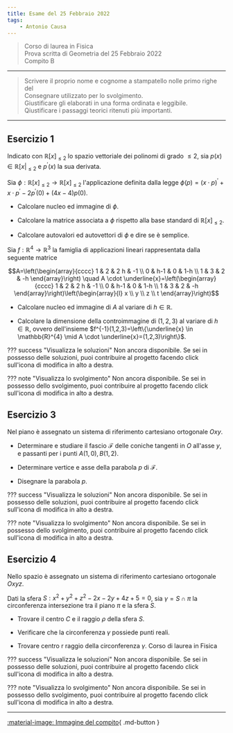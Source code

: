 ```yaml
---
title: Esame del 25 Febbraio 2022
tags:
    - Antonio Causa
---
```


> Corso di laurea in Fisica <br> Prova scritta di Geometria del 25 Febbraio 2022<br> Compito B

---

> Scrivere il proprio nome e cognome a stampatello nolle primo righe del <br> Consegnare utilizzato per lo svolgimento.<br> Giustificare gli elaborati in una forma ordinata e leggibile.<br> Qiustificare i passaggi teorici ritenuti più importanti.

---

## Esercizio 1

Indicato con $\mathbb{R}[x]_{\leq 2}$ lo spazio vettoriale dei polinomi
di grado $\leq 2$, sia
$p(x) \in \mathbb{R}\left[\left.x\right|_{\leq 2}\right.$ e
$p^{\prime}(x)$ la sua derivata.

Sia
$\phi: \mathbb{R}[x]_{\leq 2} \rightarrow \mathbb{R}[x]_{\leq 2}$
l'applicazione definita dalla legge
$\phi(p)=(x \cdot p)^{\prime}+x \cdot p^{\prime}-2 p^{\prime}(0)+(4 x-4) p(0)$.

-   Calcolare nucleo ed immagine di $\phi$.

-   Calcolare la matrice associata a $\phi$ rispetto alla base standard
    di $\mathbb{R}[x]_{\leq 2}$.

-   Calcolare autovalori ed autovettori di $\phi$ e dire se è semplice.

Sia $f: \mathbb{R}^{4} \rightarrow \mathbb{R}^{3}$ la famiglia di
applicazioni lineari rappresentata dalla seguente matrice

$$A=\left(\begin{array}{cccc}
1 & 2 & 2 h & -1 \\
0 & h-1 & 0 & 1-h \\
1 & 3 & 2 & -h
\end{array}\right) \quad A \cdot \underline{x}=\left(\begin{array}{cccc}
1 & 2 & 2 h & -1 \\
0 & h-1 & 0 & 1-h \\
1 & 3 & 2 & -h
\end{array}\right)\left(\begin{array}{l}
x \\
y \\
z \\
t
\end{array}\right)$$

-   Calcolare nucleo ed immagine di $A$ al variare di
    $h \in \mathbb{R}$.

-   Calcolare la dimensione della controimmagine di $(1,2,3)$ al variare
    di $h \in \mathbb{R}$, ovvero dell'insieme
    $f^{-1}(1,2,3)=\left\{\underline{x} \in \mathbb{R}^{4} \mid A \cdot \underline{x}=(1,2,3)\right\}$.

??? success "Visualizza le soluzioni"
    Non ancora disponibile. Se sei in possesso delle soluzioni, puoi contribuire al progetto facendo click sull'icona di modifica in alto a destra.

??? note "Visualizza lo svolgimento"
    Non ancora disponibile. Se sei in possesso dello svolgimento, puoi contribuire al progetto facendo click sull'icona di modifica in alto a destra.

## Esercizio 3

Nel piano è assegnato un sistema di riferimento cartesiano ortogonale
$O x y$.

-   Determinare e studiare il fascio $\mathcal{F}$ delle coniche
    tangenti in $O$ all'asse $y$, e passanti per i punti
    $A(1,0), B(1,2)$.

-   Determinare vertice e asse della parabola $p$ di $\mathcal{F}$.

-   Disegnare la parabola $p$. 

??? success "Visualizza le soluzioni"
    Non ancora disponibile. Se sei in possesso delle soluzioni, puoi contribuire al progetto facendo click sull'icona di modifica in alto a destra.

??? note "Visualizza lo svolgimento"
    Non ancora disponibile. Se sei in possesso dello svolgimento, puoi contribuire al progetto facendo click sull'icona di modifica in alto a destra.

## Esercizio 4

Nello spazio è assegnato un sistema di riferimento cartesiano ortogonale $Oxyz$.

Dati la sfera $S: x^{2}+y^{2}+z^{2}-2 x-2 y+4 z+5=0$, sia $\gamma = S \cap \pi$ la circonferenza intersezione tra il piano $\pi$ e la sfera $S$.

-   Trovare il centro $C$ e il raggio $\rho$ della sfera $S$.

-   Verificare che la circonferenza $\gamma$ possiede punti reali.

-   Trovare centro r raggio della circonferenza $\gamma$. Corso di
    laurea in Fisica

??? success "Visualizza le soluzioni"
    Non ancora disponibile. Se sei in possesso delle soluzioni, puoi contribuire al progetto facendo click sull'icona di modifica in alto a destra.

??? note "Visualizza lo svolgimento"
    Non ancora disponibile. Se sei in possesso dello svolgimento, puoi contribuire al progetto facendo click sull'icona di modifica in alto a destra.

---

[:material-image: Immagine del compito](img/2022-02-25.jpg){ .md-button }